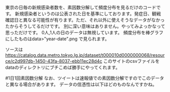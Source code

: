 東京の日毎の新規感染者数を、素因数分解して頻度分布を見るだけのコードです。
新規感染者というのは公表された日を基準にしております。発症日、観戦確認日と異なる可能性が有ります。ただ、それ以外に使えそうなデータがなかったからそうしてるだけです。
別に深い意味はありません。やってみよっかなって思っただけです。
0人,1人の日のデータは無視しています。
頻度分布を棒グラフにしたものはdata>"year-date".png で見られます。

ソースは https://catalog.data.metro.tokyo.lg.jp/dataset/t000010d0000000068/resource/c2d997db-1450-43fa-8037-ebb11ec28d4c
このサイトのcsvファイルをdataのディレクトリにブチこめば勝手にやってくれます。

#1日1回素因数分解
なお、ツイートは速報値での素因数分解ですのでこのデータと異なる場合があります。
データの信憑性は以下ほどのものなんですかね。